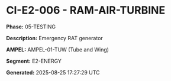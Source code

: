 # CI-E2-006 - RAM-AIR-TURBINE

**Phase:** 05-TESTING

**Description:** Emergency RAT generator

**AMPEL:** AMPEL-01-TUW (Tube and Wing)

**Segment:** E2-ENERGY

**Generated:** 2025-08-25 17:27:29 UTC
